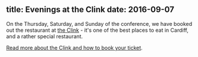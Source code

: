 title: Evenings at the Clink
date: 2016-09-07
---
On the Thursday, Saturday, and Sunday of the conference, we have booked out the restaurant at [the Clink](http://theclinkcharity.org/the-clink-restaurants/cardiff-wales/) - it's one of the best places to eat in Cardiff, and a rather special restaurant.

[Read more about the Clink and how to book your ticket](/the-clink/).
